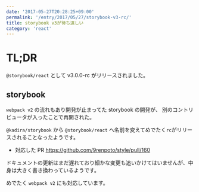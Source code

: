 ```yaml
---
date: '2017-05-27T20:28:25+09:00'
permalink: '/entry/2017/05/27/storybook-v3-rc/'
title: storybook v3が待ち遠しい
category: 'react'
---
```


# TL;DR

`@storybook/react` として v3.0.0-rc がリリースされました。

## storybook

`webpack v2` の流れもあり開発が止まってた storybook の開発が、
別のコントリビュータが入ったことで再開された。

`@kadira/storybook` から `@storybook/react`
へ名前を変えてめでたく`rc`がリリースされることなったようです。

- 対応した PR <https://github.com/9renpoto/style/pull/160>

ドキュメントの更新はまだ遅れており細かな変更も追いかけてはいませんが、中身は大きく書き換わっているようです。

めでたく `webpack v2` にも対応しています。
